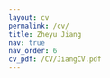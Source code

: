 ```yaml
---
layout: cv
permalink: /cv/
title: Zheyu Jiang
nav: true
nav_order: 6
cv_pdf: /CV/JiangCV.pdf
---
```

